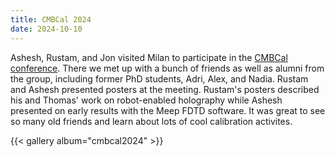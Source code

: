 ```yaml
---
title: CMBCal 2024
date: 2024-10-10
---
```


Ashesh, Rustam, and Jon visited Milan to participate in the <a href="https://cmbcal24.polocalc.eu">CMBCal conference</a>. There we met up with a bunch of friends as well as alumni from the group, including former PhD students, Adri, Alex, and Nadia. Rustam and Ashesh presented posters at the meeting. Rustam's posters described his and Thomas' work on robot-enabled holography while Ashesh presented on early results with the Meep FDTD software. It was great to see so many old friends and learn about lots of cool calibration activites.

 {{< gallery album="cmbcal2024" >}}

<!--more-->